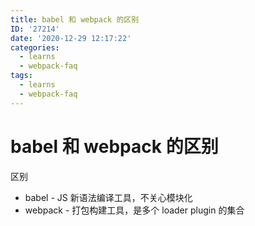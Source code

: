 ```yaml
---
title: babel 和 webpack 的区别
ID: '27214'
date: '2020-12-29 12:17:22'
categories:
  - learns
  - webpack-faq
tags:
  - learns
  - webpack-faq
---
```


# babel 和 webpack 的区别

区别

- babel - JS 新语法编译工具，不关心模块化
- webpack - 打包构建工具，是多个 loader plugin 的集合

